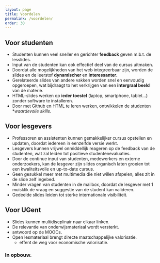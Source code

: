 ```yaml
---
layout: page
title: Voordelen
permalink: /voordelen/
order: 30
---
```


Voor studenten
--------

* Studenten kunnen veel sneller en gerichter **feedback** geven m.b.t. de lesslides.
* Input van de studenten kan ook effectief deel van de cursus uitmaken.
* Doordat alle mogelijkheden van het web integreerbaar zijn, worden de slides en de leerstof **dynamischer** en **interessanter**.
* Gerelateerde slides van andere vakken worden snel en eenvoudig opgeroepen, wat bijdraagt to het verkrijgen van een **intergraal beeld** van de materie.
*  HTML-slides werken op **ieder toestel** (laptop, smartphone, tablet...) zonder software te installeren.
* Door met Github en HTML te leren werken, ontwikkelen de studenten **waardevolle skills*.

Voor lesgevers
--------

* Professoren en assistenten kunnen gemakkelijker cursus opstellen en updaten, doordat iedereen in eenzelfde versie werkt.  
* Lesgevers kunnen vrijwel onmiddellijk reageren op de feedback van de studenten, wat zal leiden tot positieve studentenevaluaties.
* Door de continue input van studenten, medewerkers en externe onderzoekers, kan de lesgever zijn slides organisch laten groeien tot een kwaliteitsvolle en up-to-date cursus. 
* Geen gesukkel meer met multimedia die niet willen afspelen, alles zit in de slide zelf ingebed.
* Minder vragen van studenten in de mailbox, doordat de lesgever met 1 muisklik de vraag en suggestie van de student kan valideren. 
* Gedeelde slides leiden tot sterke internationale visibiliteit.


Voor UGent
-------
* Slides kunnen multidiscplinair naar elkaar linken.
* De relevantie van onderwijsmateriaal wordt versterkt.
* antwoord op de MOOCs.
* Open lesmateriaal brengt directe maatschappelijke valorisatie.
	* effent de weg voor economische valorisatie.


### In opbouw.
